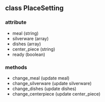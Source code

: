 ## class PlaceSetting

### attribute
* meal (string)
* silverware (array)
* dishes (array)
* center_piece (string)
* ready (boolean)

### methods
* change_meal (update meal)
* change_silverware (update silverware)
* change_dishes (update dishes)
* change_centerpiece (update center_piece)

